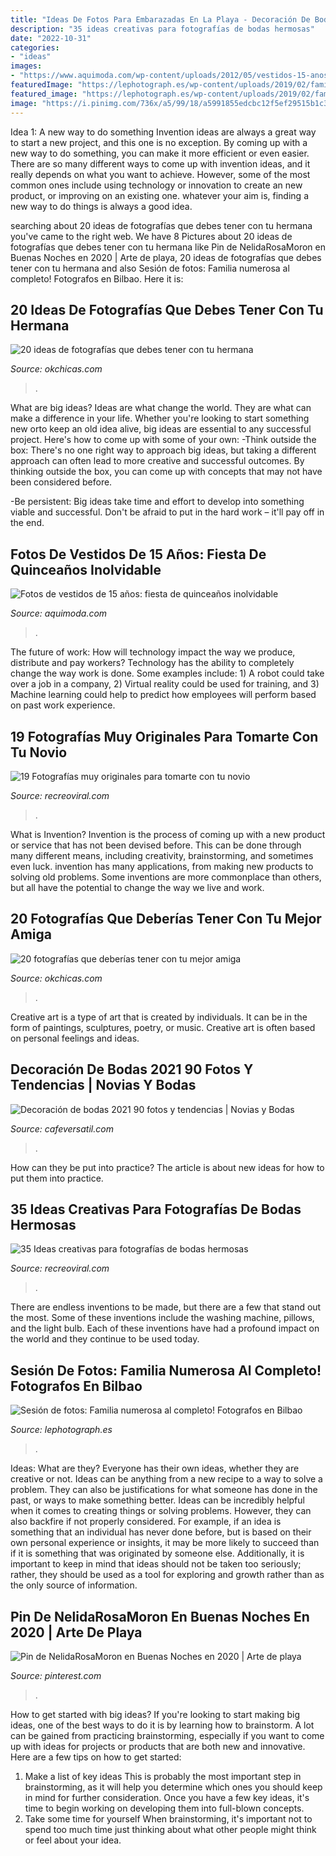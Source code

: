 ```yaml
---
title: "Ideas De Fotos Para Embarazadas En La Playa - Decoración De Bodas 2021 90 Fotos Y Tendencias"
description: "35 ideas creativas para fotografías de bodas hermosas"
date: "2022-10-31"
categories:
- "ideas"
images:
- "https://www.aquimoda.com/wp-content/uploads/2012/05/vestidos-15-anos-13.jpg"
featuredImage: "https://lephotograph.es/wp-content/uploads/2019/02/familia-numerosa-bilbao-fotos-1200x1700.jpg"
featured_image: "https://lephotograph.es/wp-content/uploads/2019/02/familia-numerosa-bilbao-fotos-1200x1700.jpg"
image: "https://i.pinimg.com/736x/a5/99/18/a5991855edcbc12f5ef29515b1c30cb8.jpg"
---
```



Idea 1: A new way to do something
Invention ideas are always a great way to start a new project, and this one is no exception. By coming up with a new way to do something, you can make it more efficient or even easier. There are so many different ways to come up with invention ideas, and it really depends on what you want to achieve. However, some of the most common ones include using technology or innovation to create an new product, or improving on an existing one. whatever your aim is, finding a new way to do things is always a good idea.

	

		
searching about 20 ideas de fotografías que debes tener con tu hermana you've came to the right web. We have 8 Pictures about 20 ideas de fotografías que debes tener con tu hermana like Pin de NelidaRosaMoron en Buenas Noches en 2020 | Arte de playa, 20 ideas de fotografías que debes tener con tu hermana and also Sesión de fotos: Familia numerosa al completo! Fotografos en Bilbao. Here it is:
		
    
## 20 Ideas De Fotografías Que Debes Tener Con Tu Hermana

<img loading=lazy src="https://www.okchicas.com/wp-content/uploads/2016/03/20-ideas-de-fotografías-básicas-para-tener-con-tu-hermana-6.jpg" onerror="this.onerror=null;this.src='https://tse2.mm.bing.net/th?id=OIP.i2uwd3kvIkUaQqlNxfysgwHaLG&amp;pid=15.1';" alt="20 ideas de fotografías que debes tener con tu hermana">

_Source: okchicas.com_

>. 

	

What are big ideas?
Ideas are what change the world. They are what can make a difference in your life. Whether you're looking to start something new orto keep an old idea alive, big ideas are essential to any successful project. Here's how to come up with some of your own: 
-Think outside the box: There's no one right way to approach big ideas, but taking a different approach can often lead to more creative and successful outcomes. By thinking outside the box, you can come up with concepts that may not have been considered before. 

-Be persistent: Big ideas take time and effort to develop into something viable and successful. Don't be afraid to put in the hard work – it'll pay off in the end.

    
## Fotos De Vestidos De 15 Años: Fiesta De Quinceaños Inolvidable

<img loading=lazy src="https://www.aquimoda.com/wp-content/uploads/2012/05/vestidos-15-anos-13.jpg" onerror="this.onerror=null;this.src='https://tse3.mm.bing.net/th?id=OIP.uO8aS-sxbiv9b1e7qVJxgwHaKG&amp;pid=15.1';" alt="Fotos de vestidos de 15 años: fiesta de quinceaños inolvidable">

_Source: aquimoda.com_

>. 

	

The future of work: How will technology impact the way we produce, distribute and pay workers?
Technology has the ability to completely change the way work is done. Some examples include: 1) A robot could take over a job in a company, 2) Virtual reality could be used for training, and 3) Machine learning could help to predict how employees will perform based on past work experience.

    
## 19 Fotografías Muy Originales Para Tomarte Con Tu Novio

<img loading=lazy src="https://www.recreoviral.com/wp-content/uploads/2019/06/Fotos-de-parejas.jpg" onerror="this.onerror=null;this.src='https://tse1.mm.bing.net/th?id=OIP.k_8to_YYTmt8IPc340rD1gHaLr&amp;pid=15.1';" alt="19 Fotografías muy originales para tomarte con tu novio">

_Source: recreoviral.com_

>. 

	

What is Invention?
Invention is the process of coming up with a new product or service that has not been devised before. This can be done through many different means, including creativity, brainstorming, and sometimes even luck. invention has many applications, from making new products to solving old problems. Some inventions are more commonplace than others, but all have the potential to change the way we live and work.

    
## 20 Fotografías Que Deberías Tener Con Tu Mejor Amiga

<img loading=lazy src="https://www.okchicas.com/wp-content/uploads/2016/01/23-fotos-que-debes-hacer-con-tu-mejor-amiga-15.jpg" onerror="this.onerror=null;this.src='https://tse2.mm.bing.net/th?id=OIP.HBA1dnIiC9k8IlJthWkyOAHaJ4&amp;pid=15.1';" alt="20 fotografías que deberías tener con tu mejor amiga">

_Source: okchicas.com_

>. 

	

Creative art is a type of art that is created by individuals. It can be in the form of paintings, sculptures, poetry, or music. Creative art is often based on personal feelings and ideas.

    
## Decoración De Bodas 2021 90 Fotos Y Tendencias | Novias Y Bodas

<img loading=lazy src="https://cafeversatil.com/noviasybodas/wp-content/uploads/2017/02/012-1.jpg" onerror="this.onerror=null;this.src='https://tse2.mm.bing.net/th?id=OIP.a0aApMY_o0sbd51-0HRRYgHaNd&amp;pid=15.1';" alt="Decoración de bodas 2021 90 fotos y tendencias | Novias y Bodas">

_Source: cafeversatil.com_

>. 

	

How can they be put into practice?
The article is about new ideas for how to put them into practice.

    
## 35 Ideas Creativas Para Fotografías De Bodas Hermosas

<img loading=lazy src="https://www.recreoviral.com/wp-content/uploads/2014/08/llorando-novio.jpg" onerror="this.onerror=null;this.src='https://tse1.mm.bing.net/th?id=OIP.__nUAdqPYGAqk6w0oTS79wHaLH&amp;pid=15.1';" alt="35 Ideas creativas para fotografías de bodas hermosas">

_Source: recreoviral.com_

>. 

	

There are endless inventions to be made, but there are a few that stand out the most. Some of these inventions include the washing machine, pillows, and the light bulb. Each of these inventions have had a profound impact on the world and they continue to be used today.

    
## Sesión De Fotos: Familia Numerosa Al Completo! Fotografos En Bilbao

<img loading=lazy src="https://lephotograph.es/wp-content/uploads/2019/02/familia-numerosa-bilbao-fotos-1200x1700.jpg" onerror="this.onerror=null;this.src='https://tse2.mm.bing.net/th?id=OIP.dpUnpZBnESToXboOxJM_MwHaKf&amp;pid=15.1';" alt="Sesión de fotos: Familia numerosa al completo! Fotografos en Bilbao">

_Source: lephotograph.es_

>. 

	

Ideas: What are they?
Everyone has their own ideas, whether they are creative or not. Ideas can be anything from a new recipe to a way to solve a problem. They can also be justifications for what someone has done in the past, or ways to make something better. 
Ideas can be incredibly helpful when it comes to creating things or solving problems. However, they can also backfire if not properly considered. For example, if an idea is something that an individual has never done before, but is based on their own personal experience or insights, it may be more likely to succeed than if it is something that was originated by someone else. Additionally, it is important to keep in mind that ideas should not be taken too seriously; rather, they should be used as a tool for exploring and growth rather than as the only source of information.

    
## Pin De NelidaRosaMoron En Buenas Noches En 2020 | Arte De Playa

<img loading=lazy src="https://i.pinimg.com/736x/a5/99/18/a5991855edcbc12f5ef29515b1c30cb8.jpg" onerror="this.onerror=null;this.src='https://tse1.mm.bing.net/th?id=OIP.NVyiWcZ0yX2ozLSCVQmGSAHaNK&amp;pid=15.1';" alt="Pin de NelidaRosaMoron en Buenas Noches en 2020 | Arte de playa">

_Source: pinterest.com_

>. 

	

How to get started with big ideas?
If you're looking to start making big ideas, one of the best ways to do it is by learning how to brainstorm. A lot can be gained from practicing brainstorming, especially if you want to come up with ideas for projects or products that are both new and innovative. Here are a few tips on how to get started: 
1. Make a list of key ideas 
This is probably the most important step in brainstorming, as it will help you determine which ones you should keep in mind for further consideration. Once you have a few key ideas, it's time to begin working on developing them into full-blown concepts. 
2. Take some time for yourself 
When brainstorming, it's important not to spend too much time just thinking about what other people might think or feel about your idea.

